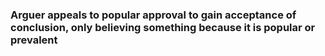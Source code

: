 ### Arguer appeals to popular approval to gain acceptance of conclusion, only believing something because it is popular or prevalent